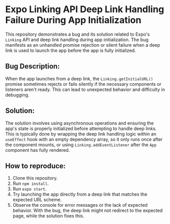 # Expo Linking API Deep Link Handling Failure During App Initialization

This repository demonstrates a bug and its solution related to Expo's `Linking` API and deep link handling during app initialization.  The bug manifests as an unhandled promise rejection or silent failure when a deep link is used to launch the app before the app is fully initialized.

## Bug Description:

When the app launches from a deep link, the `Linking.getInitialURL()` promise sometimes rejects or fails silently if the necessary components or listeners aren't ready. This can lead to unexpected behavior and difficulty in debugging.

## Solution:

The solution involves using asynchronous operations and ensuring the app's state is properly initialized before attempting to handle deep links. This is typically done by wrapping the deep link handling logic within an `useEffect` hook with an empty dependency array, so it only runs once after the component mounts, or using `Linking.addEventListener` after the `App` component has fully rendered.

## How to reproduce:

1. Clone this repository.
2. Run `npm install`.
3. Run `expo start`.
4. Try launching the app directly from a deep link that matches the expected URL scheme.
5. Observe the console for error messages or the lack of expected behavior. With the bug, the deep link might not redirect to the expected page, while the solution fixes this.

